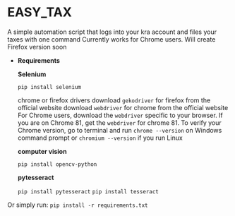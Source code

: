 # EASY_TAX
A simple automation script that logs into your kra account and files your taxes with one command Currently works for Chrome users. Will create Firefox version soon

- **Requirements**

    **Selenium**

    `pip install selenium`

    chrome or firefox drivers
        download `gekodriver` for firefox from the official website
        download `webdriver` for chrome from the official website
        For Chrome users, download the `webdriver` specific to your browser. If you are on Chrome 81, get the `webdriver` for chrome 81.
        To verify your Chrome version, go to terminal and run `chrome --version` on Windows command prompt or `chromium --version` if you run Linux

    **computer vision**

    `pip install opencv-python`

    **pytesseract**

    `pip install pytesseract`
    `pip install tesseract`

Or simply run: `pip install -r requirements.txt`
